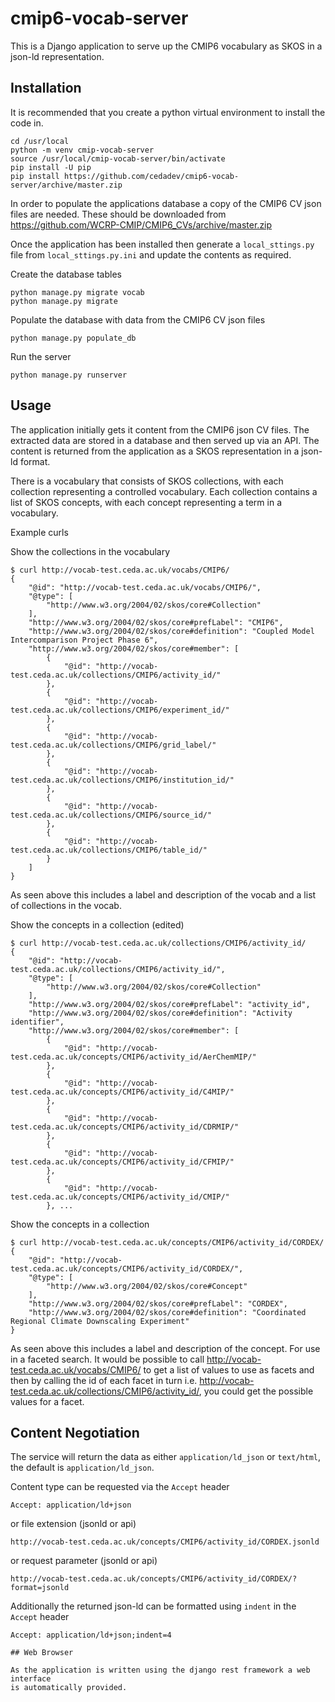 # cmip6-vocab-server

This is a Django application to serve up the CMIP6 vocabulary as SKOS in a
json-ld representation.

## Installation

It is recommended that you create a python virtual environment to install the
code in.

```
cd /usr/local
python -m venv cmip-vocab-server
source /usr/local/cmip-vocab-server/bin/activate
pip install -U pip
pip install https://github.com/cedadev/cmip6-vocab-server/archive/master.zip
```

In order to populate the applications database a copy of the CMIP6 CV json
files are needed. These should be downloaded from
https://github.com/WCRP-CMIP/CMIP6_CVs/archive/master.zip

Once the application has been installed then generate a `local_sttings.py` file
from `local_sttings.py.ini` and update the contents as required.

Create the database tables
```
python manage.py migrate vocab
python manage.py migrate
```

Populate the database with data from the CMIP6 CV json files
```
python manage.py populate_db
```

Run the server
```
python manage.py runserver
```

## Usage

The application initially gets it content from the CMIP6 json CV files. The
extracted data are stored in a database and then served up via an API. The
content is returned from the application as a SKOS representation in a json-ld
format.

There is a vocabulary that consists of SKOS collections, with each collection
representing a controlled vocabulary. Each collection contains a list of SKOS
concepts, with each concept representing a term in a vocabulary.

Example curls

Show the collections in the vocabulary

```
$ curl http://vocab-test.ceda.ac.uk/vocabs/CMIP6/
{
    "@id": "http://vocab-test.ceda.ac.uk/vocabs/CMIP6/",
    "@type": [
        "http://www.w3.org/2004/02/skos/core#Collection"
    ],
    "http://www.w3.org/2004/02/skos/core#prefLabel": "CMIP6",
    "http://www.w3.org/2004/02/skos/core#definition": "Coupled Model Intercomparison Project Phase 6",
    "http://www.w3.org/2004/02/skos/core#member": [
        {
            "@id": "http://vocab-test.ceda.ac.uk/collections/CMIP6/activity_id/"
        },
        {
            "@id": "http://vocab-test.ceda.ac.uk/collections/CMIP6/experiment_id/"
        },
        {
            "@id": "http://vocab-test.ceda.ac.uk/collections/CMIP6/grid_label/"
        },
        {
            "@id": "http://vocab-test.ceda.ac.uk/collections/CMIP6/institution_id/"
        },
        {
            "@id": "http://vocab-test.ceda.ac.uk/collections/CMIP6/source_id/"
        },
        {
            "@id": "http://vocab-test.ceda.ac.uk/collections/CMIP6/table_id/"
        }
    ]
}
```

As seen above this includes a label and description of the vocab and a list of
collections in the vocab.

Show the concepts in a collection (edited) 

```
$ curl http://vocab-test.ceda.ac.uk/collections/CMIP6/activity_id/
{
    "@id": "http://vocab-test.ceda.ac.uk/collections/CMIP6/activity_id/",
    "@type": [
        "http://www.w3.org/2004/02/skos/core#Collection"
    ],
    "http://www.w3.org/2004/02/skos/core#prefLabel": "activity_id",
    "http://www.w3.org/2004/02/skos/core#definition": "Activity identifier",
    "http://www.w3.org/2004/02/skos/core#member": [
        {
            "@id": "http://vocab-test.ceda.ac.uk/concepts/CMIP6/activity_id/AerChemMIP/"
        },
        {
            "@id": "http://vocab-test.ceda.ac.uk/concepts/CMIP6/activity_id/C4MIP/"
        },
        {
            "@id": "http://vocab-test.ceda.ac.uk/concepts/CMIP6/activity_id/CDRMIP/"
        },
        {
            "@id": "http://vocab-test.ceda.ac.uk/concepts/CMIP6/activity_id/CFMIP/"
        },
        {
            "@id": "http://vocab-test.ceda.ac.uk/concepts/CMIP6/activity_id/CMIP/"
        }, ...
```

Show the concepts in a collection

```
$ curl http://vocab-test.ceda.ac.uk/concepts/CMIP6/activity_id/CORDEX/
{
    "@id": "http://vocab-test.ceda.ac.uk/concepts/CMIP6/activity_id/CORDEX/",
    "@type": [
        "http://www.w3.org/2004/02/skos/core#Concept"
    ],
    "http://www.w3.org/2004/02/skos/core#prefLabel": "CORDEX",
    "http://www.w3.org/2004/02/skos/core#definition": "Coordinated Regional Climate Downscaling Experiment"
}
```

As seen above this includes a label and description of the concept.
For use in a faceted search.  It would be possible to call 
http://vocab-test.ceda.ac.uk/vocabs/CMIP6/ to get a list of values to use as
facets and then by calling the id of each facet in turn i.e.
http://vocab-test.ceda.ac.uk/collections/CMIP6/activity_id/, you could get the
possible values for a facet.

## Content Negotiation

The service will return the data as either `application/ld_json` or
`text/html`, the default is `application/ld_json`.

Content type can be requested via the `Accept` header

```
Accept: application/ld+json
```

or file extension (jsonld or api)

```
http://vocab-test.ceda.ac.uk/concepts/CMIP6/activity_id/CORDEX.jsonld
```

or request parameter (jsonld or api)

```
http://vocab-test.ceda.ac.uk/concepts/CMIP6/activity_id/CORDEX/?format=jsonld
```

Additionally the returned json-ld can be formatted using `indent` in the
`Accept` header

```
Accept: application/ld+json;indent=4

## Web Browser

As the application is written using the django rest framework a web interface
is automatically provided.
